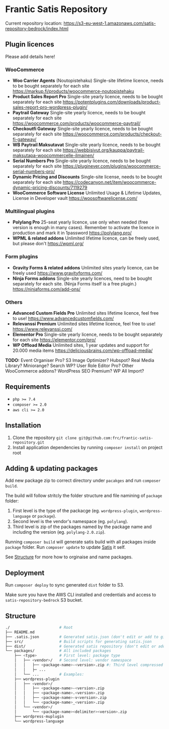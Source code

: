 # Frantic Satis Repository

Current repository location: https://s3-eu-west-1.amazonaws.com/satis-repository-bedrock/index.html

## Plugin licences

Please add details here!

### WooCommerce

* **Woo Carrier Agents** (Noutopistehaku)
Single-site lifetime licence, needs to be bought separately for each site
https://markup.fi/products/woocommerce-noutopistehaku
* **Product Sales Report Pro**
Single-site yearly licence, needs to be bought separately for each site
https://potentplugins.com/downloads/product-sales-report-pro-wordpress-plugin/
* **Paytrail Gateway**
Single-site yearly licence, needs to be bought separately for each site
https://woocommerce.com/products/woocommerce-paytrail/
* **Checkoutfi Gateway**
Single-site yearly licence, needs to be bought separately for each site
https://woocommerce.com/products/checkout-fi-gateway/
* **WB Paytrail Maksutavat**
Single-site yearly licence, needs to be bought separately for each site
https://webbisivut.org/kauppa/paytrail-maksutapa-woocommercelle-ilmainen/
* **Serial Numbers Pro**
Single-site yearly licence, needs to be bought separately for each site
https://pluginever.com/plugins/woocommerce-serial-numbers-pro/
* **Dynamic Pricing and Discounts**
Single-site license, needs to be bought separately for each site
https://codecanyon.net/item/woocommerce-dynamic-pricing-discounts/7119279
* **WooCommerce Software License**
Unlimited Usage & Lifetime Updates, License in Developer vault
https://woosoftwarelicense.com/


### Multilingual plugins

* **Polylang Pro**
25-seat yearly licence, use only when needed (free version is enough in many cases). Remember to activate the licence in production and mark it in 1password
https://polylang.pro/
* **WPML & related addons**
Unlimited lifetime licence, can be freely used, but please don't
https://wpml.org/

### Form plugins

* **Gravity Forms & related addons**
Unlimited sites yearly licence, can be freely used
https://www.gravityforms.com/
* **Ninja Forms addons**
Single-site yearly licences, need to be bought separately for each site. (Ninja Forms itself is a free plugin.)
https://ninjaforms.com/add-ons/

### Others

* **Advanced Custom Fields Pro**
Unlimited sites lifetime licence, feel free to use!
https://www.advancedcustomfields.com/
* **Relevanssi Premium**
Unlimited sites lifetime licence, feel free to use!
https://www.relevanssi.com/
* **Elementor Pro**
Single-site yearly licence, needs to be bought separately for each site
https://elementor.com/pro/
* **WP Offload Media**
Unlimited sites, 1 year updates and support for 20.000 media items
https://deliciousbrains.com/wp-offload-media/

**TODO:** Event Organiser Pro? S3 Image Optimizer? Hubspot? Real Media Library? Miniorange? Search WP? User Role Editor Pro? Other WooCommerce addons? WordPress SEO Premium? WP All Import?
## Requirements

- `php >= 7.4`
- `composer >= 2.0`
- `aws cli >= 2.0`

## Installation

1. Clone the repository `git clone git@github.com:frc/frantic-satis-repository.git`
2. Install application dependencies by running `composer install` on project root

## Adding & updating packages

Add new package zip to correct directory under `pacakges` and run `composer build`.

The build will follow stritcly the folder structure and file namining of `package` folder:
1. First level is the type of the packacge (eg. `wordpress-plugin`, `wordpress-language` or `package`).
2. Second level is the vendor's namespace (eg. `polylang`).
3. Third level is zip of the packages named by the package name and including the version (eg. `polylang-2.0.zip`).

Running `composer build` will generate satis build with all packages inside `package`
folder. Run `composer update` to update [Satis](https://github.com/composer/satis)
it self.

See [Structure](#Structure) for more how to orginaise and name packages.

## Deployment

Run `composer deploy` to sync generated `dist` folder to S3.

Make sure you have the AWS CLI installed and credentials and access to
`satis-repository-bedrock` S3 bucket.

## Structure

```sh
./                      # Root
├── README.md
├── .satis.json         # Generated satis.json (don't edit or add to git)
├── src/                # Build scripts for generating satis.json
├── dist/               # Generated satis repository (don't edit or add to git)
└── packages/           # All included packages
    ├── <type>          # First level: package type
    │   ├── <vendor>/   # Second level: vendor namespace
    │   │   ├── <package-name>-<version>.zip #: Third level compressed package
    │   │   ├─ ...
    │   └── ...         # Examples:
    ├── wordpress-plugin
    │   ├── <vendor>/
    │   │   ├── <package-name>-<version>.zip
    │   │   ├── <package-name>.<version>.zip
    │   │   ├── <package-name>-v<version>.zip
    │   │   └── <package-name>_<version>.zip
    │   └── <vendor>/
    │       └── <package-name><delimiter><version>.zip
    ├── wordpress-muplugin
    └── wordpress-language
```
